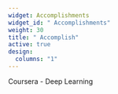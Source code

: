 ```yaml
---
widget: Accomplishments
widget_id: " Accomplish­ments"
weight: 30
title: " Accomplish"
active: true
design:
  columns: "1"
---
```

Coursera - Deep Learning